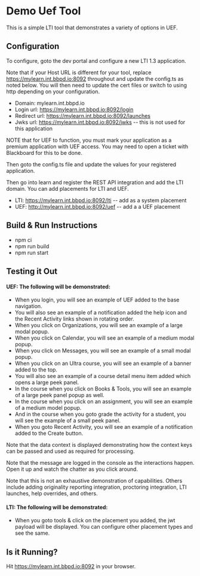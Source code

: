 # Demo Uef Tool
This is a simple LTI tool that demonstrates a variety of options in UEF.

## Configuration
To configure, goto the dev portal and configure a new LTI 1.3 application.  

Note that if your Host URL is different for your tool, replace https://mylearn.int.bbpd.io:8092 throughout and update the config.ts 
as noted below.  You will then need to update the cert files or switch to using http depending on your configuration.

- Domain: mylearn.int.bbpd.io
- Login url: https://mylearn.int.bbpd.io:8092/login
- Redirect url: https://mylearn.int.bbpd.io:8092/launches
- Jwks url: https://mylearn.int.bbpd.io:8092/jwks -- this is not used for this application

NOTE that for UEF to function, you must mark your application as a premium application with UEF access.  You may need to
open a ticket with Blackboard for this to be done.

Then goto the config.ts file and update the values for your registered application.  

Then go into learn and register the REST API integration and add the LTI domain.  You can add placements for LTI and UEF.

- LTI: https://mylearn.int.bbpd.io:8092/lti -- add as a system placement
- UEF: http://mylearn.int.bbpd.io:8092/uef -- add a a UEF placement

## Build & Run Instructions
- npm ci
- npm run build
- npm run start

## Testing it Out

#### UEF: The following will be demonstrated:
- When you login, you will see an example of UEF added to the base navigation.
- You will also see an example of a notification added the help icon and the Recent Activity links shown in rotating order.
- When you click on Organizations, you will see an example of a large modal popup.
- When you click on Calendar, you will see an example of a medium modal popup.
- When you click on Messages, you will see an example of a small modal popup.
- When you click on an Ultra course, you will see an example of a banner added to the top.
- You will also see an example of a course detail menu item added which opens a large peek panel.
- In the course when you click on Books & Tools, you will see an example of a large peek panel popup as well.
- In the course when you click on an assignment, you will see an example of a medium model popup.
- And in the course when you goto grade the activity for a student, you will see the example of a small peek panel.
- When you goto Recent Activity, you will see an example of a notification added to the Create button.

Note that the data context is displayed demonstrating how the context keys can be passed and used as required for processing.

Note that the message are logged in the console as the interactions happen.  Open it up and watch the chatter as you click around.

Note that this is not an exhaustive demonstration of capabilities.  Others include adding originality reporting integration, 
proctoring integration, LTI launches, help overrides, and others.

#### LTI: The following will be demonstrated:
- When you goto tools & click on the placement you added, the jwt payload will be displayed.  You can configure other placement
types and see the same.

## Is it Running?
Hit https://mylearn.int.bbpd.io:8092 in your browser.


